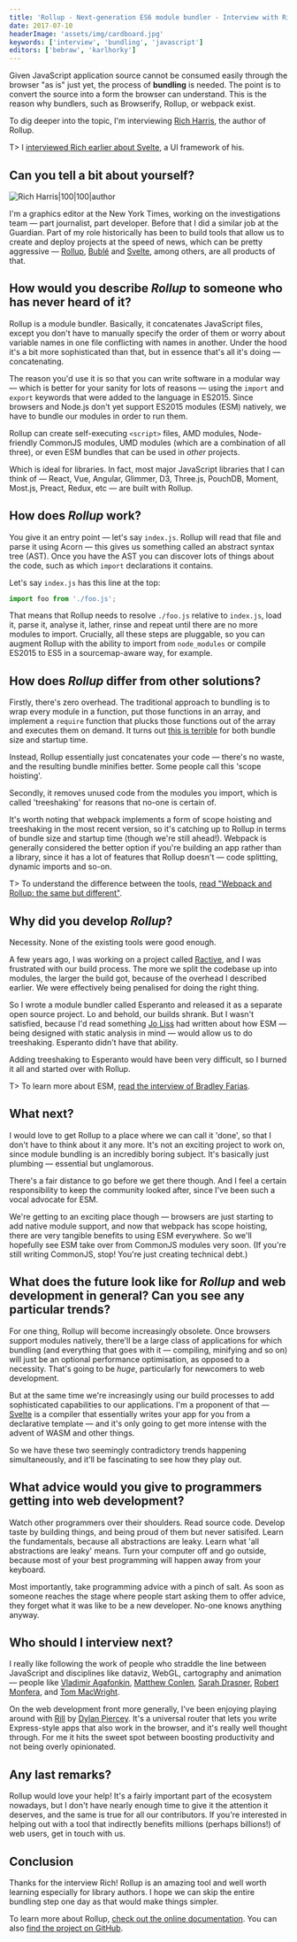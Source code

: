 ```yaml
---
title: 'Rollup - Next-generation ES6 module bundler - Interview with Rich Harris'
date: 2017-07-10
headerImage: 'assets/img/cardboard.jpg'
keywords: ['interview', 'bundling', 'javascript']
editors: ['bebraw', 'karlhorky']
---
```


Given JavaScript application source cannot be consumed easily through the browser "as is" just yet, the process of **bundling** is needed. The point is to convert the source into a form the browser can understand. This is the reason why bundlers, such as Browserify, Rollup, or webpack exist.

To dig deeper into the topic, I'm interviewing [Rich Harris](https://twitter.com/Rich_Harris), the author of Rollup.

T> I [interviewed Rich earlier about Svelte](/blog/svelte-interview/), a UI framework of his.

## Can you tell a bit about yourself?

![Rich Harris|100|100|author](https://www.gravatar.com/avatar/329f9d32fe20b186838ee237d3eb2d43?s=200)

I'm a graphics editor at the New York Times, working on the investigations team — part journalist, part developer. Before that I did a similar job at the Guardian. Part of my role historically has been to build tools that allow us to create and deploy projects at the speed of news, which can be pretty aggressive — [Rollup](https://rollupjs.org), [Bublé](https://buble.surge.sh) and [Svelte](https://svelte.technology), among others, are all products of that.

## How would you describe *Rollup* to someone who has never heard of it?

Rollup is a module bundler. Basically, it concatenates JavaScript files, except you don't have to manually specify the order of them or worry about variable names in one file conflicting with names in another. Under the hood it's a bit more sophisticated than that, but in essence that's all it's doing — concatenating.

The reason you'd use it is so that you can write software in a modular way — which is better for your sanity for lots of reasons — using the `import` and `export` keywords that were added to the language in ES2015. Since browsers and Node.js don't yet support ES2015 modules (ESM) natively, we have to bundle our modules in order to run them.

Rollup can create self-executing `<script>` files, AMD modules, Node-friendly CommonJS modules, UMD modules (which are a combination of all three), or even ESM bundles that can be used in *other* projects.

Which is ideal for libraries. In fact, most major JavaScript libraries that I can think of — React, Vue, Angular, Glimmer, D3, Three.js, PouchDB, Moment, Most.js, Preact, Redux, etc — are built with Rollup.

## How does *Rollup* work?

You give it an entry point — let's say `index.js`. Rollup will read that file and parse it using Acorn — this gives us something called an abstract syntax tree (AST). Once you have the AST you can discover lots of things about the code, such as which `import` declarations it contains.

Let's say `index.js` has this line at the top:

```js
import foo from './foo.js';
```

That means that Rollup needs to resolve `./foo.js` relative to `index.js`, load it, parse it, analyse it, lather, rinse and repeat until there are no more modules to import. Crucially, all these steps are pluggable, so you can augment Rollup with the ability to import from `node_modules` or compile ES2015 to ES5 in a sourcemap-aware way, for example.

## How does *Rollup* differ from other solutions?

Firstly, there's zero overhead. The traditional approach to bundling is to wrap every module in a function, put those functions in an array, and implement a `require` function that plucks those functions out of the array and executes them on demand. It turns out [this is terrible](https://nolanlawson.com/2016/08/15/the-cost-of-small-modules/) for both bundle size and startup time.

Instead, Rollup essentially just concatenates your code — there's no waste, and the resulting bundle minifies better. Some people call this 'scope hoisting'.

Secondly, it removes unused code from the modules you import, which is called 'treeshaking' for reasons that no-one is certain of.

It's worth noting that webpack implements a form of scope hoisting and treeshaking in the most recent version, so it's catching up to Rollup in terms of bundle size and startup time (though we're still ahead!). Webpack is generally considered the better option if you're building an app rather than a library, since it has a lot of features that Rollup doesn't — code splitting, dynamic imports and so-on.

T> To understand the difference between the tools, [read "Webpack and Rollup: the same but different"](https://medium.com/webpack/webpack-and-rollup-the-same-but-different-a41ad427058c).

## Why did you develop *Rollup*?

Necessity. None of the existing tools were good enough.

A few years ago, I was working on a project called [Ractive](https://ractive.js.org), and I was frustrated with our build process. The more we split the codebase up into modules, the larger the build got, because of the overhead I described earlier. We were effectively being penalised for doing the right thing.

So I wrote a module bundler called Esperanto and released it as a separate open source project. Lo and behold, our builds shrank. But I wasn't satisfied, because I'd read something [Jo Liss](https://twitter.com/jo_liss) had written about how ESM — being designed with static analysis in mind — would allow us to do treeshaking. Esperanto didn't have that ability.

Adding treeshaking to Esperanto would have been very difficult, so I burned it all and started over with Rollup.

T> To learn more about ESM, [read the interview of Bradley Farias](/blog/es-modules-interview/).

## What next?

I would love to get Rollup to a place where we can call it 'done', so that I don't have to think about it any more. It's not an exciting project to work on, since module bundling is an incredibly boring subject. It's basically just plumbing — essential but unglamorous.

There's a fair distance to go before we get there though. And I feel a certain responsibility to keep the community looked after, since I've been such a vocal advocate for ESM.

We're getting to an exciting place though — browsers are just starting to add native module support, and now that webpack has scope hoisting, there are very tangible benefits to using ESM everywhere. So we'll hopefully see ESM take over from CommonJS modules very soon. (If you're still writing CommonJS, stop! You're just creating technical debt.)

## What does the future look like for *Rollup* and web development in general? Can you see any particular trends?

For one thing, Rollup will become increasingly obsolete. Once browsers support modules natively, there'll be a large class of applications for which bundling (and everything that goes with it — compiling, minifying and so on) will just be an optional performance optimisation, as opposed to a necessity. That's going to be *huge*, particularly for newcomers to web development.

But at the same time we're increasingly using our build processes to add sophisticated capabilities to our applications. I'm a proponent of that — [Svelte](https://svelte.technology) is a compiler that essentially writes your app for you from a declarative template — and it's only going to get more intense with the advent of WASM and other things.

So we have these two seemingly contradictory trends happening simultaneously, and it'll be fascinating to see how they play out.

## What advice would you give to programmers getting into web development?

Watch other programmers over their shoulders. Read source code. Develop taste by building things, and being proud of them but never satisifed. Learn the fundamentals, because all abstractions are leaky. Learn what 'all abstractions are leaky' means. Turn your computer off and go outside, because most of your best programming will happen away from your keyboard.

Most importantly, take programming advice with a pinch of salt. As soon as someone reaches the stage where people start asking them to offer advice, they forget what it was like to be a new developer. No-one knows anything anyway.

## Who should I interview next?

I really like following the work of people who straddle the line between JavaScript and disciplines like dataviz, WebGL, cartography and animation — people like [Vladimir Agafonkin](https://twitter.com/mourner), [Matthew Conlen](https://twitter.com/mathisonian), [Sarah Drasner](https://twitter.com/sarah_edo), [Robert Monfera](https://twitter.com/monfera), and [Tom MacWright](https://twitter.com/tmcw).

On the web development front more generally, I've been enjoying playing around with [Rill](https://rill.site) by [Dylan Piercey](https://twitter.com/dylan_piercey). It's a universal router that lets you write Express-style apps that also work in the browser, and it's really well thought through. For me it hits the sweet spot between boosting productivity and not being overly opinionated.

## Any last remarks?

Rollup would love your help! It's a fairly important part of the ecosystem nowadays, but I don't have nearly enough time to give it the attention it deserves, and the same is true for all our contributors. If you're interested in helping out with a tool that indirectly benefits millions (perhaps billions!) of web users, get in touch with us.

## Conclusion

Thanks for the interview Rich! Rollup is an amazing tool and well worth learning especially for library authors. I hope we can skip the entire bundling step one day as that would make things simpler.

To learn more about Rollup, [check out the online documentation](https://rollupjs.org/). You can also [find  the project on GitHub](https://github.com/rollup/rollup).

